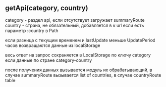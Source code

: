 ## getApi(category, country) 

category - раздел api, если отсутствует загружает summaryRoute
country - страна, не обязательный, добавляется в к url если есть параметр :country в Path

если разница с текущим временем и lastUpdate меньше UpdatePeriod часов возвращаются данные из localStorage

весь ответ на запрос сохраняется в LocalStorage  по ключу category
если данные по стране category-country

после получения данных вызывается модуль их обрабатывающий, в случае summaryRoute вызывается list of countries, в случае countryRoute table 
